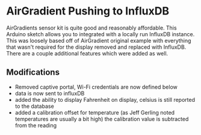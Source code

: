 # AirGradient Pushing to InfluxDB

AirGradients sensor kit is quite good and reasonably affordable. This Arduino sketch allows you to integrated with a locally run InfluxDB instance. This was loosely based off of AirGradient original example with everything that wasn't required for the display removed and replaced with InfluxDB. There are a couple additional features which were added as well.

## Modifications

- Removed captive portal, Wi-Fi credentials are now defined below
- data is now sent to influxDB
- added the ability to display Fahrenheit on display, celsius is still reported to the database
- added a calibration offset for temperature (as Jeff Gerling noted temperatures are usually a bit high) the calibration value is subtracted from the reading
